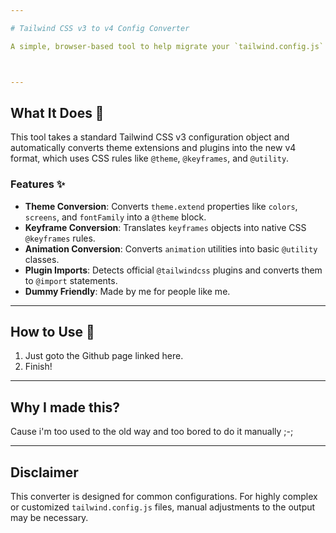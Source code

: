 ```yaml
---

# Tailwind CSS v3 to v4 Config Converter

A simple, browser-based tool to help migrate your `tailwind.config.js` (or .ts) file from v3 syntax to the new CSS-native v4 syntax.



---
```


## What It Does 🤔

This tool takes a standard Tailwind CSS v3 configuration object and automatically converts theme extensions and plugins into the new v4 format, which uses CSS rules like `@theme`, `@keyframes`, and `@utility`.

### **Features** ✨

* **Theme Conversion**: Converts `theme.extend` properties like `colors`, `screens`, and `fontFamily` into a `@theme` block.
* **Keyframe Conversion**: Translates `keyframes` objects into native CSS `@keyframes` rules.
* **Animation Conversion**: Converts `animation` utilities into basic `@utility` classes.
* **Plugin Imports**: Detects official `@tailwindcss` plugins and converts them to `@import` statements.
* **Dummy Friendly**: Made by me for people like me.

---

## How to Use 🚀

1.  Just goto the Github page linked here.
2.  Finish!
---

## Why I made this?

Cause i'm too used to the old way and too bored to do it manually ;-;

---

## Disclaimer

This converter is designed for common configurations. For highly complex or customized `tailwind.config.js` files, manual adjustments to the output may be necessary.
